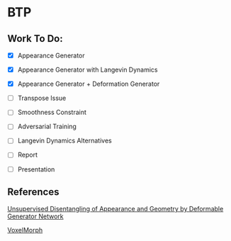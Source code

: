 # BTP

## Work To Do:

- [x] Appearance Generator
- [x] Appearance Generator with Langevin Dynamics
- [x] Appearance Generator + Deformation Generator

- [ ] Transpose Issue
- [ ] Smoothness Constraint
- [ ] Adversarial Training
- [ ] Langevin Dynamics Alternatives
- [ ] Report
- [ ] Presentation

## References

[Unsupervised Disentangling of Appearance and Geometry
by Deformable Generator Network](http://openaccess.thecvf.com/content_CVPR_2019/papers/Xing_Unsupervised_Disentangling_of_Appearance_and_Geometry_by_Deformable_Generator_Network_CVPR_2019_paper.pdf)

[VoxelMorph](https://github.com/voxelmorph/voxelmorph)
